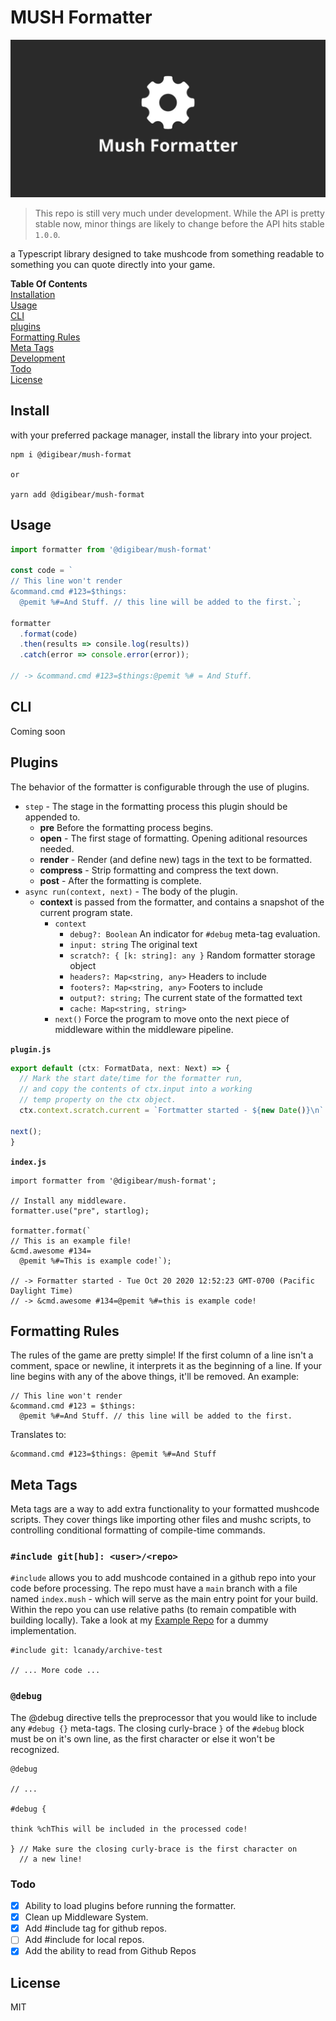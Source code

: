 # MUSH Formatter

![header](mushformatter.jpg)

> This repo is still very much under development. While the API is pretty stable now, minor things are likely to change before the API hits stable `1.0.0`.

a Typescript library designed to take mushcode from something readable to something you can quote directly into your game.

**Table Of Contents**<br />
[Installation](#install) <br/>
[Usage](#usage) <br />
[CLI](#cli) <br />
[plugins](#plugins) <br />
[Formatting Rules](#formatting-rules) <br />
[Meta Tags](#meta-tags) <br />
[Development](#development)<br />
[Todo](#todo)<br />
[License](#license)

## Install

with your preferred package manager, install the library into your project.

```
npm i @digibear/mush-format

or

yarn add @digibear/mush-format
```

## Usage

```JavaScript
import formatter from '@digibear/mush-format'

const code = `
// This line won't render
&command.cmd #123=$things:
  @pemit %#=And Stuff. // this line will be added to the first.`;

formatter
  .format(code)
  .then(results => consile.log(results))
  .catch(error => console.error(error));

// -> &command.cmd #123=$things:@pemit %# = And Stuff.
```

## CLI

Coming soon

## Plugins

The behavior of the formatter is configurable through the use of plugins.

- `step` - The stage in the formatting process this plugin should be appended to.
  - **pre** Before the formatting process begins.
  - **open** - The first stage of formatting. Opening aditional resources needed.
  - **render** - Render (and define new) tags in the text to be formatted.
  - **compress** - Strip formatting and compress the text down.
  - **post** - After the formatting is complete.
- `async run(context, next)` - The body of the plugin.
  - **context** is passed from the formatter, and contains a snapshot of the current program state.
    - `context`
      - `debug?: Boolean` An indicator for `#debug` meta-tag evaluation.
      - `input: string` The original text
      - `scratch?: { [k: string]: any }` Random formatter storage object
      - `headers?: Map<string, any>` Headers to include
      - `footers?: Map<string, any>` Footers to include
      - `output?: string;` The current state of the formatted text
      - `cache: Map<string, string>`
    - `next()` Force the program to move onto the next piece of middleware within the middleware pipeline.

**`plugin.js`**

```JavaScript
export default (ctx: FormatData, next: Next) => {
  // Mark the start date/time for the formatter run,
  // and copy the contents of ctx.input into a working
  // temp property on the ctx object.
  ctx.context.scratch.current = `Fortmatter started - ${new Date()}\n` + ctx.input;

next();
}
```

**`index.js`**

```JS
import formatter from '@digibear/mush-format';

// Install any middleware.
formatter.use("pre", startlog);

formatter.format(`
// This is an example file!
&cmd.awesome #134=
  @pemit %#=This is example code!`);

// -> Formatter started - Tue Oct 20 2020 12:52:23 GMT-0700 (Pacific Daylight Time)
// -> &cmd.awesome #134=@pemit %#=this is example code!
```

## Formatting Rules

The rules of the game are pretty simple! If the first column of a line isn't a comment, space or newline, it interprets it as the beginning of a line. If your line begins with any of the above things, it'll be removed. An example:

```
// This line won't render
&command.cmd #123 = $things:
  @pemit %#=And Stuff. // this line will be added to the first.
```

Translates to:

```
&command.cmd #123=$things: @pemit %#=And Stuff
```

## Meta Tags

Meta tags are a way to add extra functionality to your formatted mushcode scripts. They cover things like importing other files and mushc scripts, to controlling conditional formatting of compile-time commands.

### `#include git[hub]: <user>/<repo>`

`#include` allows you to add mushcode contained in a github repo into your code before processing. The repo must have a `main` branch with a file named `index.mush` - which will serve as the main entry point for your build. Within the repo you can use relative paths (to remain compatible with building locally). Take a look at my [Example Repo](https://github.com/lcanady/archive-test.git) for a dummy implementation.

```
#include git: lcanady/archive-test

// ... More code ...
```

### `@debug`

The @debug directive tells the preprocessor that you would like to include any `#debug {}` meta-tags. The closing curly-brace `}` of the `#debug` block must be on it's own line, as the first character or else it won't be recognized.

```
@debug

// ...

#debug {

think %chThis will be included in the processed code!

} // Make sure the closing curly-brace is the first character on
  // a new line!
```

### Todo

- [x] Ability to load plugins before running the formatter.
- [x] Clean up Middleware System.
- [x] Add #include tag for github repos.
- [ ] Add #include for local repos.
- [x] Add the ability to read from Github Repos

## License

MIT
